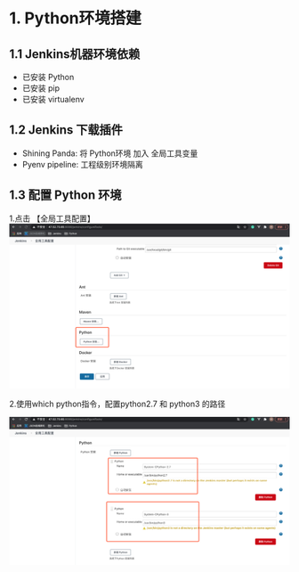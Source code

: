 # 1. Python环境搭建


## 1.1 Jenkins机器环境依赖

* 已安装 Python
* 已安装 pip
* 已安装 virtualenv


## 1.2 Jenkins 下载插件

* Shining Panda: 将 Python环境 加入 全局工具变量
* Pyenv pipeline: 工程级别环境隔离


## 1.3 配置 Python 环境

1.点击 【全局工具配置】
![](../assets/全局工具Python.png)

2.使用which python指令，配置python2.7 和 python3 的路径

![](../assets/添加Python版本环境.png)
